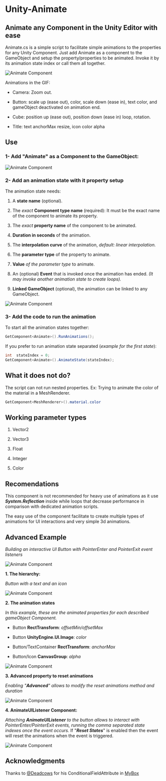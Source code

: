 
  

# Unity-Animate

  

  

## Animate any Component in the Unity Editor with ease

  

  

Animate.cs is a simple script to facilitate simple animations to the properties for any Unity Component. Just add Animate as a component to the GameObject and setup the property/properties to be animated. Invoke it by its animation state index or call them all together.

  

  

![Animate Component](https://drive.google.com/uc?export=view&id=1EkVyjXoNt9zEwPtWaOUFFd2jpFwh6I9I)

  

  

Animations in the GIF:

  

  

- Camera: Zoom out.

  

- Button: scale up (ease out), color, scale down (ease in), text color, and gameObject deactivated on animation end.

  

- Cube: position up (ease out), position down (ease in) loop, rotation.

  

- Title: text anchorMax resize, icon color alpha

  

## Use

  

  

### 1- Add "Animate" as a Component to the GameObject:

  

  

![Animate Component](https://drive.google.com/uc?export=view&id=1F5d9Cv9anhvpPrhpqAdEhbLmN2To3wpz)

  

  

### 2- Add an animation state with it property setup

  

  

The animation state needs:

  

  

1. A **state name** (optional).

  

2. The *exact*  **Component type name** (required): It must be the exact name of the component to animate its property.

  

3. The *exact*  **property name** of the component to be animated.

  

4.  **Duration in seconds** of the animation.

  

5. The **interpolation curve** of the animation, *default: linear interpolation.*

  

6. The **parameter type** of the property to animate.

  

7.  **Value**  *of the parameter type* to animate.

  

8. An (optional) **Event** that is invoked once the animation has ended. *(It may invoke another animation state to create loops).*

  

9.  **Linked GameObject** (optional), the animation can be linked to any GameObject.

  

  

![Animate Component](https://drive.google.com/uc?export=view&id=1aLN4Qqq5zj2rhfQPVCeruDU9rWadZF-Q)

  

  

### 3- Add the code to run the animation

  

  

To start all the animation states together:

```csharp
GetComponent<Animate>().RunAnimations();
```

If you prefer to run animation state separated (*example for the first state*):

```csharp
int  stateIndex = 0;
GetComponent<Animate>().AnimateState(stateIndex);
```  

## What it does not do?

  

The script can not run nested properties. Ex: Trying to animate the color of the material in a MeshRenderer.

```csharp
GetComponent<MeshRenderer>().material.color
```

## Working parameter types

  

  

1. Vector2

  

2. Vector3

  

3. Float

  

4. Integer

  

5. Color

  

  

## Recomendations

  

This component is not recommended for heavy use of animations as it use ***System.Reflection*** inside while loops that decrease performance in comparison with dedicated animation scripts.

  

  

The easy use of the component facilitate to create multiple types of animations for UI interactions and very simple 3d animations.

  

## Advanced Example

  

*Building an interactive UI Button with PointerEnter and PointerExit event listeners*

  

![Animate Component](https://drive.google.com/uc?export=view&id=1UqnkJ_EiV94Y79imKM1Q3vV2Fnz8pUo1)

  

**1. The hierarchy:**

*Button with a text and an icon*

![Animate Component](https://drive.google.com/uc?export=view&id=1i5GVhJvbS8LpTA0pccNsUawYinRTxmV5)

  

**2. The animation states**

*In this example, these are the animated properties for each described gameObject Component.*

- Button **RectTransform**: *offsetMin/offsetMax*

- Button **UnityEngine.UI.Image**: *color*

- Button/TextContainer **RectTransform**: *anchorMax*

- Button/Icon **CanvasGroup**: *alpha*

  

![Animate Component](https://drive.google.com/uc?export=view&id=15qbgIVhxClkoUjq-iwYVHJhkZOIkpuYC)

  

**3. Advanced property to reset animations**

*Enabling "**Advanced**" allows to modify the reset animations method and duration*

  

![Animate Component](https://drive.google.com/uc?export=view&id=136KPoLL7j36_lWmIO3jAwYb0PI29HxyJ)

  

**4. AnimateUIListener Component:**

*Attaching **AnimateUIListener** to the button allows to interact with PointerEnter/PointerExit events, running the comma separated state indexes once the event occurs.* If "***Reset States***" is enabled then the event will reset the animations when the event is triggered.

  

![Animate Component](https://drive.google.com/uc?export=view&id=1K9NPVl62JuxOzpXNay8UAGm8xtSI09_R)

  

## Acknowledgments

  

Thanks to [@Deadcows](https://github.com/Deadcows) for his ConditionalFieldAttribute in [MyBox](https://github.com/Deadcows/MyBox)
